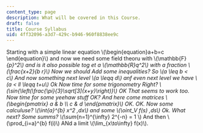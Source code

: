 ```yaml
---
content_type: page
description: What will be covered in this Course.
draft: false
title: Course Syllabus
uid: 4ff32096-a3d7-429c-b946-960f8838ee9c
---
```

Starting with a simple linear equation \\(\begin{equation}a+b=c \end{equation}\\) and now we need some field theoru with \\(\mathbb{F}_{p}^2\\) and is it also possible tog et a \\(\mathbb{R}_q^2\\) with a fraction \\(\frac{x+2}{b r}\\) Now we should Add some inequalities? So \\(a \leq b < c\\) And now something next level \\(a \leqq d\\) anf even next level we have \\(a < ll \leqq t+u\\) Ok Now time for some trigonometry Right? \\(\sin{\left(\frac{\pi}{3}\sqrt[3]{x+y}\right)}\\) OK That seems to work too. Now time for some yeehaw stuff OK? And here come matrices \\(\begin{pmatrix} a & b \\\\ c & d \end{pmatrix}\\) OK. OK. Now some calculuse? \\(\int_{a}^{b} x^2 \,dx\\) and some \\(\oint_V f(s) \,ds\\) Ok. What next? Some summs? \\(\sum_{n=1}^{\infty} 2^{-n} = 1 \\\) And then \\(\prod_{i=a}^{b} f(i)\\) ANd a limit \\(\lim_{x\to\infty} f(x)\\).